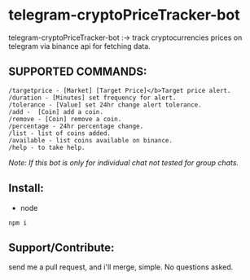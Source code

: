 # telegram-cryptoPriceTracker-bot
telegram-cryptoPriceTracker-bot  :-> track cryptocurrencies prices on telegram via binance api for fetching data.



## SUPPORTED COMMANDS:
```
/targetprice - [Market] [Target Price]</b>Target price alert.
/duration - [Minutes] set frequency for alert.
/tolerance - [Value] set 24hr change alert tolerance.
/add -  [Coin] add a coin.
/remove - [Coin] remove a coin.
/percentage - 24hr percentage change.
/list - list of coins added.
/available - list coins available on binance.
/help - to take help.
```
_Note: If this bot is only for individual chat not tested for group chats._

## Install:

- node
```
npm i
```

## Support/Contribute:
send me a pull request, and i'll merge, simple. No questions asked.